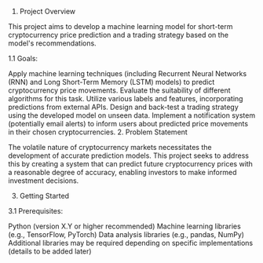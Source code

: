 1. Project Overview

This project aims to develop a machine learning model for short-term cryptocurrency price prediction and a trading strategy based on the model's recommendations.

1.1 Goals:

Apply machine learning techniques (including Recurrent Neural Networks (RNN) and Long Short-Term Memory (LSTM) models) to predict cryptocurrency price movements.
Evaluate the suitability of different algorithms for this task.
Utilize various labels and features, incorporating predictions from external APIs.
Design and back-test a trading strategy using the developed model on unseen data.
Implement a notification system (potentially email alerts) to inform users about predicted price movements in their chosen cryptocurrencies.
2. Problem Statement

The volatile nature of cryptocurrency markets necessitates the development of accurate prediction models. This project seeks to address this by creating a system that can predict future cryptocurrency prices with a reasonable degree of accuracy, enabling investors to make informed investment decisions.

3. Getting Started

3.1 Prerequisites:

Python (version X.Y or higher recommended)
Machine learning libraries (e.g., TensorFlow, PyTorch)
Data analysis libraries (e.g., pandas, NumPy)
Additional libraries may be required depending on specific implementations (details to be added later)
